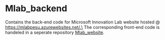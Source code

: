 # Mlab_backend
Contains the back-end code for Microsoft Innovation Lab website hosted @
https://mlabpesu.azurewebsites.net/.\
The corresponding front-end code is handeled in a seperate repository [Mlab_website](https://github.com/MicrosoftMobileInnovationLab/Mlab_website).